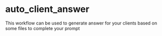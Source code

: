 # auto_client_answer
This workflow can be used to generate answer for your clients based on some files to complete your prompt
